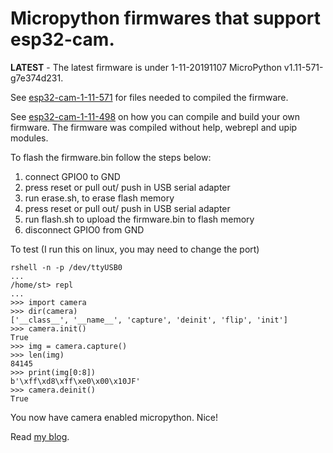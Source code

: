 # Micropython firmwares that support esp32-cam.

**LATEST** - The latest firmware is under 1-11-20191107 MicroPython v1.11-571-g7e374d231.

See [esp32-cam-1-11-571](https://github.com/shariltumin/esp32-cam-micropython/tree/master/esp32-cam-1-11-571) for files needed to compiled the firmware.

See [esp32-cam-1-11-498](https://github.com/shariltumin/esp32-cam-micropython/tree/master/esp32-cam-1-11-498) on how you can compile and build your own firmware. The firmware was compiled without help, webrepl and upip modules.

To flash the firmware.bin follow the steps below:
1. connect GPIO0 to GND
2. press reset or pull out/ push in USB serial adapter
3. run erase.sh, to erase flash memory
4. press reset or pull out/ push in USB serial adapter
5. run flash.sh to upload the firmware.bin to flash memory
6. disconnect GPIO0 from GND

To test (I run this on linux, you may need to change the port)

```
rshell -n -p /dev/ttyUSB0
...
/home/st> repl
...
>>> import camera
>>> dir(camera)
['__class__', '__name__', 'capture', 'deinit', 'flip', 'init']
>>> camera.init()
True
>>> img = camera.capture()
>>> len(img)
84145
>>> print(img[0:8])
b'\xff\xd8\xff\xe0\x00\x10JF'
>>> camera.deinit()
True
```
You now have camera enabled micropython. Nice!

Read [my blog](https://kopimojo.blogspot.com/).
